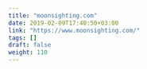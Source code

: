 ```yaml
---
title: "moonsighting.com"
date: 2019-02-09T17:40:50+03:00
link: "https://www.moonsighting.com/"
tags: []
draft: false
weight: 110
---
```

